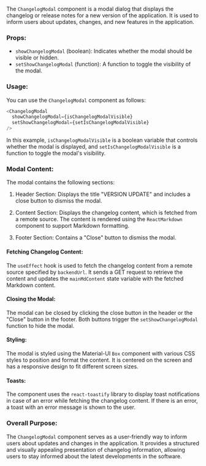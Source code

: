 The `ChangelogModal` component is a modal dialog that displays the changelog or release notes for a new version of the
application. It is used to inform users about updates, changes, and new features in the application.

### Props:

- `showChangelogModal` (boolean): Indicates whether the modal should be visible or hidden.
- `setShowChangelogModal` (function): A function to toggle the visibility of the modal.

### Usage:

You can use the `ChangelogModal` component as follows:

```javascript static
<ChangelogModal
  showChangelogModal={isChangelogModalVisible}
  setShowChangelogModal={setIsChangelogModalVisible}
/>
```

In this example, `isChangelogModalVisible` is a boolean variable that controls whether the modal is displayed,
and `setIsChangelogModalVisible` is a function to toggle the modal's visibility.

### Modal Content:

The modal contains the following sections:

1. Header Section: Displays the title "VERSION UPDATE" and includes a close button to dismiss the modal.

2. Content Section: Displays the changelog content, which is fetched from a remote source. The content is rendered using
   the `ReactMarkdown` component to support Markdown formatting.

3. Footer Section: Contains a "Close" button to dismiss the modal.

#### Fetching Changelog Content:

The `useEffect` hook is used to fetch the changelog content from a remote source specified by `backendUrl`. It sends a
GET request to retrieve the content and updates the `mainMdContent` state variable with the fetched Markdown content.

#### Closing the Modal:

The modal can be closed by clicking the close button in the header or the "Close" button in the footer. Both buttons
trigger the `setShowChangelogModal` function to hide the modal.

#### Styling:

The modal is styled using the Material-UI `Box` component with various CSS styles to position and format the content. It
is centered on the screen and has a responsive design to fit different screen sizes.

#### Toasts:

The component uses the `react-toastify` library to display toast notifications in case of an error while fetching the
changelog content. If there is an error, a toast with an error message is shown to the user.

### Overall Purpose:

The `ChangelogModal` component serves as a user-friendly way to inform users about updates and changes in the
application. It provides a structured and visually appealing presentation of changelog information, allowing users to
stay informed about the latest developments in the software.